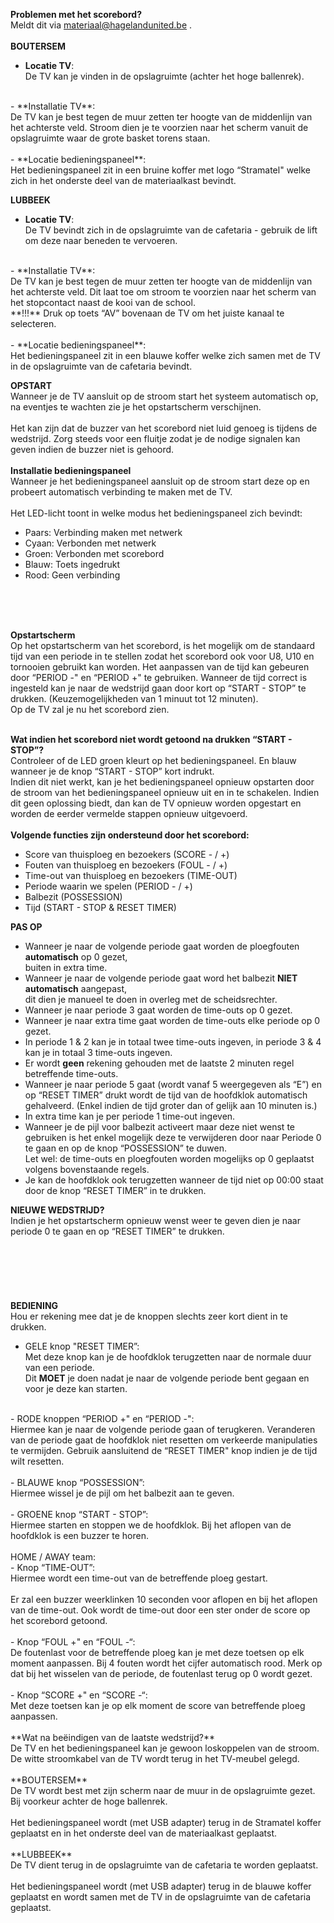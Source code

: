 
**Problemen met het scorebord?**<br />
Meldt dit via materiaal@hagelandunited.be .<br />
<br />
**BOUTERSEM**<br />
- **Locatie TV**:<br />
	De TV kan je vinden in de opslagruimte (achter het hoge ballenrek).<br />
<br />
- **Installatie TV**:<br />
	De TV kan je best tegen de muur zetten ter hoogte van de middenlijn van het achterste veld. Stroom dien je te voorzien naar het scherm vanuit de opslagruimte waar de grote basket torens staan.<br />
<br />
- **Locatie bedieningspaneel**:<br />
	Het bedieningspaneel zit in een bruine koffer met logo “Stramatel" welke zich in het onderste deel van de materiaalkast bevindt.<br />

**LUBBEEK**<br />
- **Locatie TV**:<br />
	De TV bevindt zich in de opslagruimte van de cafetaria - gebruik de lift om deze naar beneden te vervoeren.<br />
<br />
- **Installatie TV**:<br />
	De TV kan je best tegen de muur zetten ter hoogte van de middenlijn van het achterste veld. Dit laat toe om stroom te voorzien naar het scherm van het stopcontact naast de kooi van de school.<br />
	**!!!** Druk op toets “AV” bovenaan de TV om het juiste kanaal te selecteren.<br />
<br />
- **Locatie bedieningspaneel**:<br />
	Het bedieningspaneel zit in een blauwe koffer welke zich samen met de TV in de opslagruimte van de cafetaria bevindt.<br />

**OPSTART**<br />
Wanneer je de TV aansluit op de stroom start het systeem automatisch op, na eventjes te wachten zie je het opstartscherm verschijnen.<br />
<br />
Het kan zijn dat de buzzer van het scorebord niet luid genoeg is tijdens de wedstrijd. Zorg steeds voor een fluitje zodat je de nodige signalen kan geven indien de buzzer niet is gehoord.<br />
<br />
**Installatie bedieningspaneel**<br />
Wanneer je het bedieningspaneel aansluit op de stroom start deze op en probeert automatisch verbinding te maken met de TV.<br />
<br />
Het LED-licht toont in welke modus het bedieningspaneel zich bevindt:<br />
-  Paars: Verbinding maken met netwerk<br />
-  Cyaan: Verbonden met netwerk<br />
-  Groen: Verbonden met scorebord<br />
-  Blauw: Toets ingedrukt<br />
-  Rood: Geen verbinding<br />
<br />
<br />
<br />

**Opstartscherm**<br />
Op het opstartscherm van het scorebord, is het mogelijk om de standaard tijd van een periode in te stellen zodat het scorebord ook voor U8, U10 en tornooien gebruikt kan worden. Het aanpassen van de tijd kan gebeuren door “PERIOD -" en “PERIOD +" te gebruiken. Wanneer de tijd correct is ingesteld kan je naar de wedstrijd gaan door kort op “START - STOP” te drukken. (Keuzemogelijkheden van 1 minuut tot 12 minuten).<br />
Op de TV zal je nu het scorebord zien.<br />
<br />

**Wat indien het scorebord niet wordt getoond na drukken “START - STOP”?**<br />
Controleer of de LED groen kleurt op het bedieningspaneel. En blauw wanneer je de knop “START - STOP” kort indrukt.<br />
Indien dit niet werkt, kan je het bedieningspaneel opnieuw opstarten door de stroom van het bedieningspaneel opnieuw uit en in te schakelen. Indien dit geen oplossing biedt, dan kan de TV opnieuw worden opgestart en worden de eerder vermelde stappen opnieuw uitgevoerd.<br />
<br />
**Volgende functies zijn ondersteund door het scorebord:**<br />
-  Score van thuisploeg en bezoekers (SCORE - / +)<br />
-  Fouten van thuisploeg en bezoekers (FOUL - / +)<br />
-  Time-out van thuisploeg en bezoekers (TIME-OUT)<br />
-  Periode waarin we spelen (PERIOD - / +)<br />
-  Balbezit (POSSESSION)<br />
-  Tijd (START - STOP  &  RESET TIMER)<br />

**PAS OP**<br />
- Wanneer je naar de volgende periode gaat worden de ploegfouten **automatisch** op 0 gezet,<br />
  buiten in extra time.<br />
- Wanneer je naar de volgende periode gaat word het balbezit **NIET automatisch** aangepast,<br />
  dit dien je manueel te doen in overleg met de scheidsrechter.<br />
- Wanneer je naar periode 3 gaat worden de time-outs op 0 gezet.<br />
- Wanneer je naar extra time gaat worden de time-outs elke periode op 0 gezet.<br />
- In periode 1 & 2 kan je in totaal twee time-outs ingeven, in periode 3 & 4 kan je in totaal 3 time-outs ingeven.<br />
- Er wordt **geen** rekening gehouden met de laatste 2 minuten regel betreffende time-outs.<br />
- Wanneer je naar periode 5 gaat (wordt vanaf 5 weergegeven als “E”) en op “RESET TIMER” drukt wordt de tijd van de hoofdklok automatisch gehalveerd. (Enkel indien de tijd groter dan of gelijk aan 10 minuten is.)<br />
- In extra time kan je per periode 1 time-out ingeven.<br />
- Wanneer je de pijl voor balbezit activeert maar deze niet wenst te gebruiken is het enkel mogelijk deze te verwijderen door naar Periode 0 te gaan en op de knop “POSSESSION” te duwen. <br />
  Let wel: de time-outs en ploegfouten worden mogelijks op 0 geplaatst volgens bovenstaande regels.<br />
- Je kan de hoofdklok ook terugzetten wanneer de tijd niet op 00:00 staat door de knop “RESET TIMER” in te drukken.<br />

**NIEUWE WEDSTRIJD?**<br />
Indien je het opstartscherm opnieuw wenst weer te geven dien je naar periode 0 te gaan en op “RESET TIMER” te drukken.<br />
<br />
<br />
<br />
<br />
<br />
<br />
**BEDIENING**<br />
Hou er rekening mee dat je de knoppen slechts zeer kort dient in te drukken.<br />
 -  GELE knop "RESET TIMER”:<br />
	Met deze knop kan je de hoofdklok terugzetten naar de normale duur van een periode.<br />
	Dit **MOET** je doen nadat je naar de volgende periode bent gegaan en voor je deze kan starten.<br />
<br />
 -  RODE knoppen “PERIOD +" en “PERIOD -":<br />
	Hiermee kan je naar de volgende periode gaan of terugkeren. Veranderen van de periode gaat de hoofdklok niet resetten om verkeerde manipulaties te vermijden. Gebruik aansluitend de “RESET TIMER" knop indien je de tijd wilt resetten.<br />
<br />
 -  BLAUWE knop “POSSESSION”:<br />
	Hiermee wissel je de pijl om het balbezit aan te geven.<br />
<br />
 -  GROENE knop “START - STOP”:<br />
	Hiermee starten en stoppen we de hoofdklok. Bij het aflopen van de hoofdklok is een buzzer te horen.<br />
<br />
HOME / AWAY team:<br />
 -  Knop “TIME-OUT”:<br />
	Hiermee wordt een time-out van de betreffende ploeg gestart.<br />
<br />
	Er zal een buzzer weerklinken 10 seconden voor aflopen en bij het aflopen van de time-out. Ook wordt de time-out door een ster onder de score op het scorebord getoond.<br />
<br />
 -  Knop “FOUL +" en “FOUL -“:<br />
	De foutenlast voor de betreffende ploeg kan je met deze toetsen op elk moment aanpassen. Bij 4 fouten wordt het cijfer automatisch rood. Merk op dat bij het wisselen van de periode, de foutenlast terug op 0 wordt gezet.<br />
<br />
 -  Knop “SCORE +" en “SCORE -“:<br />
	Met deze toetsen kan je op elk moment de score van betreffende ploeg aanpassen.<br />
<br />
**Wat na beëindigen van de laatste wedstrijd?**<br />
De TV en het bedieningspaneel kan je gewoon loskoppelen van de stroom. De witte stroomkabel van de TV wordt terug in het TV-meubel gelegd.<br />
<br />
**BOUTERSEM**<br />
De TV wordt best met zijn scherm naar de muur in de opslagruimte gezet. Bij voorkeur achter de hoge ballenrek.<br />
<br />
Het bedieningspaneel wordt (met USB adapter) terug in de Stramatel koffer geplaatst en in het onderste deel van de materiaalkast geplaatst.<br />
<br />
**LUBBEEK**<br />
De TV dient terug in de opslagruimte van de cafetaria te worden geplaatst.<br />
<br />
Het bedieningspaneel wordt (met USB adapter) terug in de blauwe koffer geplaatst en wordt samen met de TV in de opslagruimte van de cafetaria geplaatst.